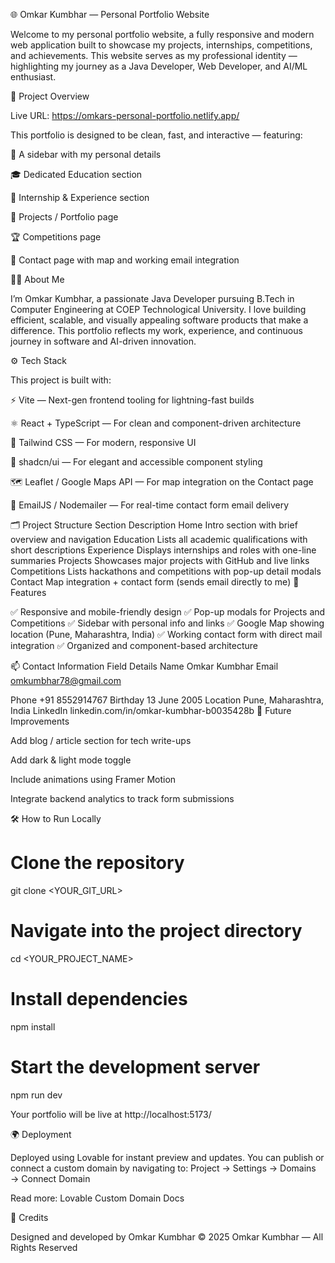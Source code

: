 🌐 Omkar Kumbhar — Personal Portfolio Website

Welcome to my personal portfolio website, a fully responsive and modern web application built to showcase my projects, internships, competitions, and achievements.
This website serves as my professional identity — highlighting my journey as a Java Developer, Web Developer, and AI/ML enthusiast.

🚀 Project Overview

Live URL: https://omkars-personal-portfolio.netlify.app/

This portfolio is designed to be clean, fast, and interactive — featuring:

🧭 A sidebar with my personal details

🎓 Dedicated Education section

💼 Internship & Experience section

🚀 Projects / Portfolio page

🏆 Competitions page 

📍 Contact page with map and working email integration

🧑‍💻 About Me

I’m Omkar Kumbhar, a passionate Java Developer pursuing B.Tech in Computer Engineering at COEP Technological University.
I love building efficient, scalable, and visually appealing software products that make a difference.
This portfolio reflects my work, experience, and continuous journey in software and AI-driven innovation.

⚙️ Tech Stack

This project is built with:

⚡ Vite — Next-gen frontend tooling for lightning-fast builds

⚛️ React + TypeScript — For clean and component-driven architecture

🎨 Tailwind CSS — For modern, responsive UI

🧩 shadcn/ui — For elegant and accessible component styling

🗺️ Leaflet / Google Maps API — For map integration on the Contact page

📧 EmailJS / Nodemailer — For real-time contact form email delivery

🗂️ Project Structure
Section	Description
Home	Intro section with brief overview and navigation
Education	Lists all academic qualifications with short descriptions
Experience	Displays internships and roles with one-line summaries
Projects	Showcases major projects with GitHub and live links
Competitions	Lists hackathons and competitions with pop-up detail modals
Contact	Map integration + contact form (sends email directly to me)
🧾 Features

✅ Responsive and mobile-friendly design
✅ Pop-up modals for Projects and Competitions
✅ Sidebar with personal info and links
✅ Google Map showing location (Pune, Maharashtra, India)
✅ Working contact form with direct mail integration
✅ Organized and component-based architecture

📫 Contact Information
Field	Details
Name	Omkar Kumbhar
Email	omkumbhar78@gmail.com

Phone	+91 8552914767
Birthday	13 June 2005
Location	Pune, Maharashtra, India
LinkedIn	linkedin.com/in/omkar-kumbhar-b0035428b
🧠 Future Improvements

Add blog / article section for tech write-ups

Add dark & light mode toggle

Include animations using Framer Motion

Integrate backend analytics to track form submissions

🛠️ How to Run Locally
# Clone the repository
git clone <YOUR_GIT_URL>

# Navigate into the project directory
cd <YOUR_PROJECT_NAME>

# Install dependencies
npm install

# Start the development server
npm run dev


Your portfolio will be live at http://localhost:5173/

🌍 Deployment

Deployed using Lovable for instant preview and updates.
You can publish or connect a custom domain by navigating to:
Project → Settings → Domains → Connect Domain

Read more: Lovable Custom Domain Docs

🏁 Credits

Designed and developed by Omkar Kumbhar
© 2025 Omkar Kumbhar — All Rights Reserved
